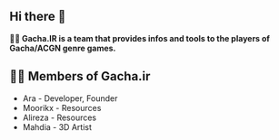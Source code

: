 ## Hi there 👋

**🙋‍♀️ Gacha.IR is a team that provides infos and tools to the players of Gacha/ACGN genre games.**

## 👩‍💻 Members of Gacha.ir

* Ara - Developer, Founder
* Moorikx - Resources
* Alireza - Resources
* Mahdia  - 3D Artist
